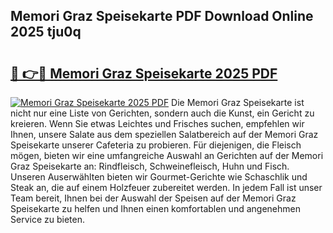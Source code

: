 ## Memori Graz Speisekarte PDF Download Online 2025 tju0q

# <h2><a href="http://gcci5lc.nevu.top/?p=Memori+Graz+Speisekarte">🔗 👉🔴 Memori Graz Speisekarte 2025 PDF</a></h2>

[![Memori Graz Speisekarte 2025 PDF](https://i.imgur.com/dBaPXMq.png)](http://gcci5lc.nevu.top/?p=Memori+Graz+Speisekarte)
Die Memori Graz Speisekarte ist nicht nur eine Liste von Gerichten, sondern auch die Kunst, ein Gericht zu kreieren. Wenn Sie etwas Leichtes und Frisches suchen, empfehlen wir Ihnen, unsere Salate aus dem speziellen Salatbereich auf der Memori Graz Speisekarte unserer Cafeteria zu probieren. Für diejenigen, die Fleisch mögen, bieten wir eine umfangreiche Auswahl an Gerichten auf der Memori Graz Speisekarte an: Rindfleisch, Schweinefleisch, Huhn und Fisch. Unseren Auserwählten bieten wir Gourmet-Gerichte wie Schaschlik und Steak an, die auf einem Holzfeuer zubereitet werden. In jedem Fall ist unser Team bereit, Ihnen bei der Auswahl der Speisen auf der Memori Graz Speisekarte zu helfen und Ihnen einen komfortablen und angenehmen Service zu bieten.
